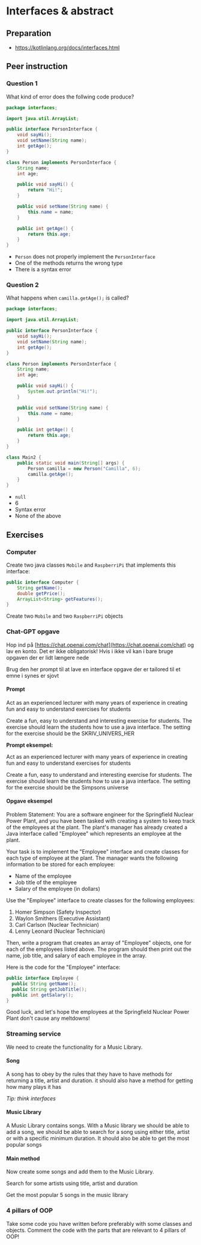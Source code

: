 # Interfaces & abstract



## Preparation

- https://kotlinlang.org/docs/interfaces.html



## Peer instruction



### Question 1

What kind of error does the follwing code produce?

```java
package interfaces;

import java.util.ArrayList;

public interface PersonInterface {
    void sayHi();
    void setName(String name);
    int getAge();
}

class Person implements PersonInterface {
    String name;
    int age;

    public void sayHi() {
        return "Hi!";
    }

    public void setName(String name) {
        this.name = name;
    }

    public int getAge() {
        return this.age;
    }
}

```

- `Person` does not properly implement the `PersonInterface`
- One of the methods returns the wrong type
- There is a syntax error



### Question 2

What happens when `camilla.getAge();` is called?

```java
package interfaces;

import java.util.ArrayList;

public interface PersonInterface {
    void sayHi();
    void setName(String name);
    int getAge();
}

class Person implements PersonInterface {
    String name;
    int age;

    public void sayHi() {
        System.out.println("Hi!");
    }

    public void setName(String name) {
        this.name = name;
    }

    public int getAge() {
        return this.age;
    }
}

class Main2 {
    public static void main(String[] args) {
        Person camilla = new Person("Camilla", 6);
        camilla.getAge();
    }
}
```

- `null`
- 6
- Syntax error
- None of the above



## Exercises



### Computer

Create two java classes `Mobile` and `RaspberriPi` that implements this interface:

```java
public interface Computer {
    String getName();
    double getPrice();
    ArrayList<String> getFeatures();
}
```

Create two `Mobile` and two `RaspberriPi` objects



### Chat-GPT opgave

Hop ind på [https://chat.openai.com/chat](https://chat.openai.com/chat) og lav en konto. Det er ikke obligatorisk! Hvis i ikke vil kan i bare bruge opgaven der er lidt længere nede

Brug den her prompt til at lave en interface opgave der er tailored til et emne i synes er sjovt



#### Prompt

Act as an experienced lecturer with many years of experience in creating fun and easy to understand exercises for students

Create a fun, easy to understand and interesting exercise for students. The exercise should learn the students how to use a java interface. The setting for the exercise should be the SKRIV_UNIVERS_HER



**Prompt eksempel:**

Act as an experienced lecturer with many years of experience in creating fun and easy to understand exercises for students

Create a fun, easy to understand and interesting exercise for students. The exercise should learn the students how to use a java interface. The setting for the exercise should be the Simpsons universe



#### Opgave eksempel

Problem Statement: You are a software engineer for the Springfield Nuclear Power Plant, and you have been tasked with creating a system to keep track of the employees at the plant. The plant's manager has already created a Java interface called "Employee" which represents an employee at the plant.

Your task is to implement the "Employee" interface and create classes for each type of employee at the plant. The manager wants the following information to be stored for each employee:

- Name of the employee
- Job title of the employee
- Salary of the employee (in dollars)

Use the "Employee" interface to create classes for the following employees:

1. Homer Simpson (Safety Inspector)
2. Waylon Smithers (Executive Assistant)
3. Carl Carlson (Nuclear Technician)
4. Lenny Leonard (Nuclear Technician)

Then, write a program that creates an array of "Employee" objects, one for each of the employees listed above. The program should then print out the name, job title, and salary of each employee in the array.

Here is the code for the "Employee" interface:

```java
public interface Employee {
  public String getName();
  public String getJobTitle();
  public int getSalary();
}
```

Good luck, and let's hope the employees at the Springfield Nuclear Power Plant don't cause any meltdowns!



### Streaming service

We need to create the functionality for a Music Library.



#### Song

A song has to obey by the rules that they have to have methods for returning a title, artist and duration. it should also have a method for getting how many plays it has

*Tip: think interfaces*



#### Music Library

A Music Library contains songs. With a Music library we should be able to add a song, we should be able to search for a song using either title, artist or with a specific minimum duration. It should also be able to get the most popular songs



#### Main method

Now create some songs and add them to the Music Library. 

Search for some artists using title, artist and duration

Get the most popular 5 songs in the music library



### 4 pillars of OOP

Take some code you have written before preferably with some classes and objects. Comment the code with the parts that are relevant to 4 pillars of OOP!

